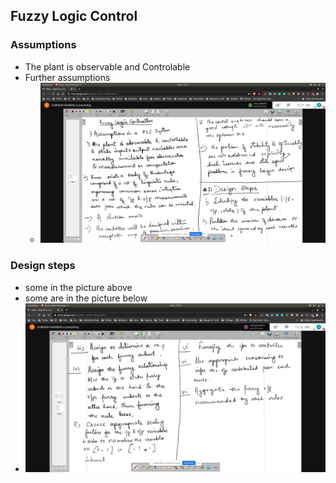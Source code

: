 ## Fuzzy Logic Control

### Assumptions
- The plant is observable and Controlable 
- Further assumptions
  - ![ass1](ass1.jpg)

### Design steps
- some in the picture above
- some are in the picture below
- ![ds2](ds2.jpg)